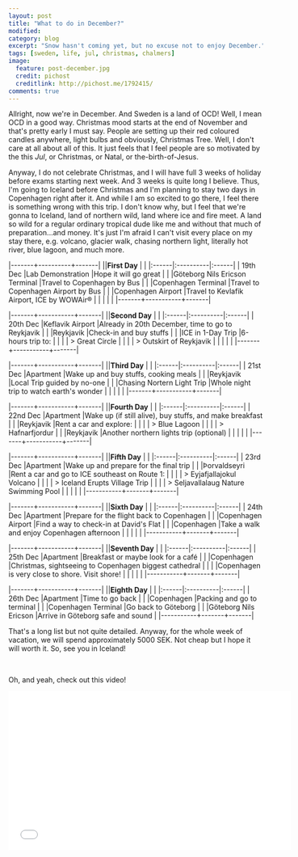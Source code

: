 ```yaml
---
layout: post
title: "What to do in December?"
modified:
category: blog
excerpt: "Snow hasn't coming yet, but no excuse not to enjoy December."
tags: [sweden, life, jul, christmas, chalmers]
image:
  feature: post-december.jpg
  credit: pichost
  creditlink: http://pichost.me/1792415/
comments: true
---
```


Allright, now we're in December. And Sweden is a land of OCD! Well, I mean OCD in a good way. Christmas mood starts at the end of November and that's pretty early I must say. People are setting up their red coloured candles anywhere, light bulbs and obviously, Christmas Tree. Well, I don't care at all about all of this. It just feels that I feel people are so motivated by the this *Jul*, or Christmas, or Natal, or the-birth-of-Jesus.

Anyway, I do not celebrate Christmas, and I will have full 3 weeks of holiday before exams starting next week. And 3 weeks is quite long I believe. Thus, I'm going to Iceland before Christmas and I'm planning to stay two days in Copenhagen right after it. And while I am so excited to go there, I feel there is something wrong with this trip. I don't know why, but I feel that we're gonna to Iceland, land of northern wild, land where ice and fire meet. A land so wild for a regular ordinary tropical dude like me and without that much of preparation...and money. It's just I'm afraid I can't visit every place on my stay there, e.g. volcano, glacier walk, chasing northern light, literally hot river, blue lagoon, and much more.


|-------+----------+-------|
||**First Day** | |
|:------|:----------|:------|
| 19th Dec 	|Lab Demonstration 		|Hope it will go great 			|
|			|Göteborg Nils Ericson Terminal 	|Travel to Copenhagen by Bus 	|
|			|Copenhagen Terminal 	|Travel to Copenhagen Airport by Bus 	|
|			|Copenhagen Airport 	|Travel to Kevlafik Airport, ICE by WOWAir® 	|
|		|			|		|
|-------+-----------+-------|

|-------+-----------+-------|
||**Second Day** | |
|:------|:----------|:------|
| 20th Dec 	|Keflavik Airport 		|Already in 20th December, time to go to Reykjavik	|
|			|Reykjavik 				|Check-in and buy stuffs 	|
|			|ICE in 1-Day Trip		|6-hours trip to:			|
|			|						|	> Great Circle				|
|			|						|	> Outskirt of Reykjavik		|
|		|			|		|
|-------+-----------+-------|

|-------+-----------+-------|
||**Third Day** | |
|:------|:----------|:------|
| 21st Dec	|Apartment				|Wake up and buy stuffs, cooking meals	|
|			|Reykjavik 				|Local Trip guided by no-one	|
|			|Chasing Nortern Light Trip |Whole night trip to watch earth's wonder	|
|		|			|		|
|-------+-----------+-------|

|-------+-----------+-------|
||**Fourth Day** | |
|:------|:----------|:------|
| 22nd Dec	|Apartment 				|Wake up (if still alive), buy stuffs, and make breakfast 	|
|			|Reykjavik				|Rent a car and explore: 	|
|			|						|	> Blue Lagoon	|
|			|						|	> Hafnarfjordur 	|
|			|Reykjavik				|Another northern lights trip (optional) 	|
|		|			|		|
|-------+-----------+-------|

|-------+-----------+-------|
||**Fifth Day** | |
|:------|:----------|:------|
| 23rd Dec	|Apartment				|Wake up and prepare for the final trip	|
|			|Þorvaldseyri			|Rent a car and go to ICE southeast on Route 1:	|
|			|						|	> Eyjafjallajokul Volcano	|
|			|						|	> Iceland Erupts Village Trip 	|
|			|						|	> Seljavallalaug Nature Swimming Pool 	|
|		|			|		|
|-----------+-------+-------|

|-------+-----------+-------|
||**Sixth Day** | |
|:------|:----------|:------|
| 24th Dec	|Apartment				|Prepare for the flight back to Copenhagen	|
|			|Copenhagen Airport		|Find a way to check-in at David's Flat	|
|			|Copenhagen				|Take a walk and enjoy Copenhagen afternoon	|
|		|			|		|
|-----------+-------+-------|

|-------+-----------+-------|
||**Seventh Day** | |
|:------|:----------|:------|
| 25th Dec	|Apartment				|Breakfast or maybe look for a café	|
|			|Copenhagen				|Christmas, sightseeing to Copenhagen biggest cathedral	|
|			|						|Copenhagen is very close to shore. Visit shore! 	|
|		|			|		|
|-----------+-------+-------|

|-------+-----------+-------|
||**Eighth Day** | |
|:------|:----------|:------|
| 26th Dec	|Apartment				|Time to go back	|
|			|Copenhagen				|Packing and go to terminal	|
|			|Copenhagen Terminal	|Go back to Göteborg	|
|			|Göteborg Nils Ericson	|Arrive in Göteborg safe and sound	|
|-----------+-------+-------|


That's a long list but not quite detailed. Anyway, for the whole week of vacation, we will spend approximately 5000 SEK. Not cheap but I hope it will worth it. So, see you in Iceland!

<br />

Oh, and yeah, check out this video!

<div style="text-align:center">
<iframe width="560" height="315" src="//www.youtube.com/embed/Nkkx_0nJ1sY" frameborder="0" allowfullscreen></iframe>
</div>


[^1]: Texture image courtesty of [PicHost](http://pichost.me/1792415/)